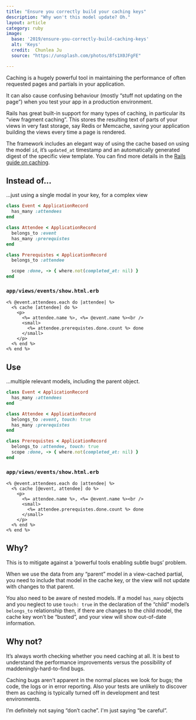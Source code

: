 ```yaml
---
title: "Ensure you correctly build your caching keys"
description: "Why won't this model update? Oh."
layout: article
category: ruby
image:
  base: '2019/ensure-you-correctly-build-caching-keys'
  alt: 'Keys'
  credit:  Chunlea Ju
  source: "https://unsplash.com/photos/8fs1X0JFgFE"

---
```


Caching is a hugely powerful tool in maintaining the performance of often requested pages and partials in your application.

It can also cause confusing behaviour (mostly “stuff not updating on the page”) when you test your app in a production environment.

Rails has great built-in support for many types of caching, in particular its “view fragment caching”. This stores the resulting text of parts of your views in very fast storage, say Redis or Memcache, saving your application building the views every time a page is rendered.

The framework includes an elegant way of using the cache based on using the model `id`, it’s `updated_at` timestamp and an automatically generated digest of the specific view template. You can find more details in the [Rails guide on caching](https://guides.rubyonrails.org/caching_with_rails.html#fragment-caching).


## Instead of...

...just using a single modal in your key, for a complex view

```ruby
class Event < ApplicationRecord
  has_many :attendees
end

class Attendee < ApplicationRecord
  belongs_to :event
  has_many :prerequistes
end

class Prerequistes < ApplicationRecord
  belongs_to :attendee

  scope :done, -> { where.not(completed_at: nil) }
end
```


### `app/views/events/show.html.erb`

```erb
<% @event.attendees.each do |attendee| %>
  <% cache [attendee] do %>
    <p>
      <%= attendee.name %>, <%= @event.name %><br />
      <small>
        <%= attendee.prerequistes.done.count %> done
      </small>
    </p>
  <% end %>
<% end %>
```


## Use

...multiple relevant models, including the parent object.

```ruby
class Event < ApplicationRecord
  has_many :attendees
end

class Attendee < ApplicationRecord
  belongs_to :event, touch: true
  has_many :prerequistes
end

class Prerequistes < ApplicationRecord
  belongs_to :attendee, touch: true
  scope :done, -> { where.not(completed_at: nil) }
end
```

### `app/views/events/show.html.erb`

```erb
<% @event.attendees.each do |attendee| %>
  <% cache [@event, attendee] do %>
    <p>
      <%= attendee.name %>, <%= @event.name %><br />
      <small>
        <%= attendee.prerequistes.done.count %> done
      </small>
    </p>
  <% end %>
<% end %>
```


## Why?

This is to mitigate against a ‘powerful tools enabling subtle bugs’ problem.

When we use the data from any “parent” model in a view-cached partial, you need to include that model in the cache key, or the view will not update with changes to that parent.

You also need to be aware of nested models. If a model `has_many` objects and you neglect to use `touch: true` in the declaration of the “child” model’s `belongs_to` relationship then, if there are changes to the child model, the cache key won’t be “busted”, and your view will show out-of-date information.


## Why not?

It’s always worth checking whether you need caching at all. It is best to understand the performance improvements versus the possibility of maddeningly-hard-to-find bugs.

Caching bugs aren't apparent in the normal places we look for bugs; the code, the logs or in error reporting. Also your tests are unlikely to discover them as caching is typically turned off in development and test environments.

I’m definitely not saying “don’t cache”. I'm just saying “be careful”.
